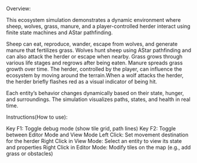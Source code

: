 Overview:

This ecosystem simulation demonstrates a dynamic environment where sheep, wolves, grass, manure, and a player-controlled herder interact using finite state machines and AStar pathfinding.

Sheep can eat, reproduce, wander, escape from wolves, and generate manure that fertilizes grass. Wolves hunt sheep using AStar pathfinding and can also attack the herder or escape when nearby. Grass grows through various life stages and regrows after being eaten. Manure spreads grass growth over time. The herder, controlled by the player, can influence the ecosystem by moving around the terrain.When a wolf attacks the herder, the herder briefly flashes red as a visual indicator of being hit.

Each entity’s behavior changes dynamically based on their state, hunger, and surroundings. The simulation visualizes paths, states, and health in real time.

Instructions(How to use):

Key F1: Toggle debug mode (show tile grid, path lines) Key F2: Toggle between Editor Mode and View Mode Left Click: Set movement destination for the herder Right Click in View Mode: Select an entity to view its state and properties Right Click in Editor Mode: Modify tiles on the map (e.g., add grass or obstacles)
